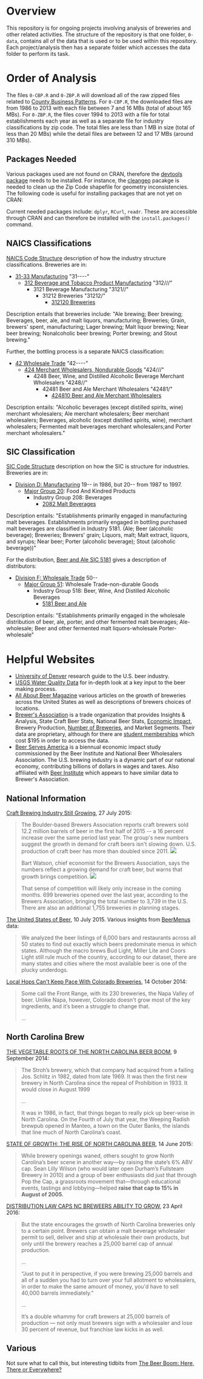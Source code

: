 # Overview
This repository is for ongoing projects involving analysis of breweries and other related activities. The structure of the repository is that one folder, `0-data`, contains all of the data that is used or to be used within this repository. Each project/analysis then has a separate folder which accesses the data folder to perform its task.

# Order of Analysis
The files `0-CBP.R` and `0-ZBP.R` will download all of the raw zipped files related to [County Business Patterns](https://www.census.gov/econ/cbp/download/). For `0-CBP.R`, the downloaded files are from 1986 to 2013 with each file between 7 and 16 MBs (total of about 165 MBs). For `0-ZBP.R`, the files cover 1994 to 2013 with a file for total establishments each year as well as a separate file for industry classifications by zip code. The total files are less than 1 MB in size (total of less than 20 MBs) while the detail files are between 12 and 17 MBs (around 310 MBs).

## Packages Needed
Various packages used are not found on CRAN, therefore the [devtools package](http://cran.r-project.org/web/packages/devtools/index.html) needs to be installed. For instance, the [cleangeo](https://github.com/eblondel/cleangeo) pacakge is needed to clean up the Zip Code shapefile for geometry inconsistencies. The following code is useful for installing packages that are not yet on CRAN:

Current needed packages include: `dplyr`, `RCurl`, `readr`. These are accessible through CRAN and can therefore be installed with the `install.packages()` command.

## NAICS Classifications
[NAICS Code Structure](http://www.bls.gov/bls/naics.htm) description of how the industry structure classifications. Breweries are in:

* [31-33 Manufacturing](http://www.census.gov/cgi-bin/sssd/naics/naicsrch?chart=2012) "31----"
    * [312 Beverage and Tobacco Product Manufacturing](http://www.census.gov/cgi-bin/sssd/naics/naicsrch?code=312&search=2012%20NAICS%20Search) "312///"
        * 3121 Beverage Manufacturing "3121//"
            * 31212 Breweries "31212/"
                * [312120 Breweries](http://www.census.gov/cgi-bin/sssd/naics/naicsrch?code=312120&search=2012%20NAICS%20Search)

Description entails that breweries include: "Ale brewing; Beer brewing; Beverages, beer, ale, and malt liquors, manufacturing; Breweries; Grain, brewers' spent, manufacturing; Lager brewing; Malt liquor brewing; Near beer brewing; Nonalcoholic beer brewing; Porter brewing; and Stout brewing."

Further, the bottling process is a separate NAICS classification:

* [42 Wholesale Trade](http://www.census.gov/cgi-bin/sssd/naics/naicsrch?code=424810&search=2012) "42----"
    * [424 Merchant Wholesalers, Nondurable Goods](http://www.census.gov/cgi-bin/sssd/naics/naicsrch?code=424&search=2012%20NAICS%20Search) "424///"
        * 4248 Beer, Wine, and Distilled Alcoholic Beverage Merchant Wholesalers "4248//"
            * 42481 Beer and Ale Merchant Wholesalers "42481/"
                * [424810 Beer and Ale Merchant Wholesalers](http://www.census.gov/cgi-bin/sssd/naics/naicsrch?code=424810&search=2012%20NAICS%20Search)

Description entails: "Alcoholic beverages (except distilled spirits, wine) merchant wholesalers; Ale merchant wholesalers; Beer merchant wholesalers; Beverages, alcoholic (except distilled spirits, wine), merchant wholesalers; Fermented malt beverages merchant wholesalers;and Porter merchant wholesalers."

## SIC Classification
[SIC Code Structure](https://www.osha.gov/pls/imis/sic_manual.html) description on how the SIC is structure for industries. Breweries are in:

* [Division D: Manufacturing](https://www.osha.gov/pls/imis/sic_manual.display?id=4&tab=division) 19-- in 1986, but 20-- from 1987 to 1997.
    * [Major Group 20](https://www.osha.gov/pls/imis/sic_manual.display?id=13&tab=group): Food And Kindred Products
        * Industry Group 208: Beverages
            * [2082 Malt Beverages](https://www.osha.gov/pls/imis/sic_manual.display?id=467&tab=description)

Description entails: "Establishments primarily engaged in manufacturing malt beverages. Establishments primarily engaged in bottling purchased malt beverages are classified in Industry 5181. (Ale; Beer (alcoholic beverage); Breweries; Brewers' grain; Liquors, malt; Malt extract, liquors, and syrups; Near beer; Porter (alcoholic beverage); Stout (alcoholic beverage))"

For the distribution, [Beer and Ale SIC 5181](https://www.osha.gov/pls/imis/sic_manual.display?id=7&tab=description) gives a description of distributors:

* [Division F: Wholesale Trade](https://www.osha.gov/pls/imis/sic_manual.display?id=6&tab=division) 50--
    * [Major Group 51](https://www.osha.gov/pls/imis/sic_manual.display?id=44&tab=group): Wholesale Trade-non-durable Goods
        * Industry Group 518: Beer, Wine, And Distilled Alcoholic Beverages
            * [5181 Beer and Ale](https://www.osha.gov/pls/imis/sic_manual.display?id=7&tab=description)

Description entails: "Establishments primarily engaged in the wholesale distribution of beer, ale, porter, and other fermented malt beverages; Ale-wholesale; Beer and other fermented malt liquors-wholesale Porter-wholesale"


# Helpful Websites

* [University of Denver](http://libguides.du.edu/c.php?g=90474&p=581818) research guide to the U.S. beer industry.
* [USGS Water Quality Data](http://water.usgs.gov/owq/data.html) for in-depth look at a key input to the beer making process.
* [All About Beer Magazine](http://allaboutbeer.com/) various articles on the growth of breweries across the United States as well as descriptions of brewers choices of locations.
* [Brewer's Association](https://www.brewersassociation.org/) is a trade organization that provides Insights & Analysis, State Craft Beer Stats, National Beer Stats, [Economic Impact](https://www.brewersassociation.org/attachments/0001/3790/State_by_State_Data.pdf), Brewery Production, [Number of Breweries](https://www.brewersassociation.org/statistics/number-of-breweries/), and Market Segments. Their data are proprietary, although for there are [student memberships](http://members.brewersassociation.org/store/detail.aspx?id=INTL_BA_IN) which cost $195 in order to access the data.
* [Beer Serves America](http://www.beerservesamerica.org/) is a biennual economic impact study commissioned by the Beer Institute and National Beer Wholesalers Association. The U.S. brewing industry is a dynamic part of our national economy, contributing billions of dollars in wages and taxes. Also affiliated with [Beer Institute](http://www.beerinstitute.org/) which appears to have similar data to Brewer's Association.

## National Information

[Craft Brewing Industry Still Growing](http://www.cpr.org/news/story/craft-brewing-industry-still-growing-says-boulder-based-trade-group), 27 July 2015:

>The Boulder-based Brewers Association reports craft brewers sold 12.2 million barrels of beer in the first half of 2015 -- a 16 percent increase over the same period last year. The group's new numbers suggest the growth in demand for craft beers isn't slowing down. U.S. production of craft beer has more than doubled since 2011.
>![](http://www.cpr.org/sites/default/files/styles/full-width/public/images/mid-year-craft-production-volume-production_chartbuilder.png?itok=S6ib5nwE)
>
>Bart Watson, chief economist for the Brewers Association, says the numbers reflect a growing demand for craft beer, but warns that growth brings competition.
>![](http://www.cpr.org/sites/default/files/styles/full-width/public/images/mid-year-brewery-count-count_chartbuilder.png?itok=ZT4XnQH0)
>
>That sense of competition will likely only increase in the coming months. 699 breweries opened over the last year, according to the Brewers Association, bringing the total number to 3,739 in the U.S. There are also an additional 1,755 breweries in planning stages.

[The United States of Beer](http://priceonomics.com/the-united-states-of-beer/), 10 July 2015. Various insights from [BeerMenus](https://www.beermenus.com/) data:

>We analyzed the beer listings of 6,000 bars and restaurants across all 50 states to find out exactly which beers predominate menus in which states. Although the macro brews Bud Light, Miller Lite and Coors Light still rule much of the country, according to our dataset, there are many states and cities where the most available beer is one of the plucky underdogs.

[Local Hops Can't Keep Pace With Colorado Breweries](http://www.cpr.org/news/story/local-hops-can-t-keep-pace-colorado-breweries), 14 October 2014:

>Some call the Front Range, with its 230 breweries, the Napa Valley of beer. Unlike Napa, however, Colorado doesn't grow most of the key ingredients, and it’s been a struggle to change that.
>
> ...

## North Carolina Brew

[THE VEGETABLE ROOTS OF THE NORTH CAROLINA BEER BOOM](http://allaboutbeer.com/north-carolina-beer-history/), 9 September 2014:

>The Stroh’s brewery, which that company had acquired from a failing Jos. Schlitz in 1982, dated from late 1969. It was then the first new brewery in North Carolina since the repeal of Prohibition in 1933. It would close in August 1999
> 
> ...
> 
>It was in 1986, in fact, that things began to really pick up beer-wise in North Carolina. On the Fourth of July that year, the Weeping Radish brewpub opened in Manteo, a town on the Outer Banks, the islands that line much of North Carolina’s coast.

[STATE OF GROWTH: THE RISE OF NORTH CAROLINA BEER](http://allaboutbeer.com/state-of-growth-the-rise-of-north-carolina-beer/), 14 June 2015:

>While brewery openings waned, others sought to grow North Carolina’s beer scene in another way—by raising the state’s 6% ABV cap. Sean Lilly Wilson (who would later open Durham’s Fullsteam Brewery in 2010) and a group of beer enthusiasts did just that through Pop the Cap, a grassroots movement that—through educational events, tastings and lobbying—helped **raise that cap to 15% in August of 2005.**

[DISTRIBUTION LAW CAPS NC BREWEERS ABILITY TO GROW](http://www.wral.com/distribution-law-caps-nc-brewers-ability-to-grow/15655744/), 23 April 2016:

>But the state encourages the growth of North Carolina breweries only to a certain point. Brewers can obtain a malt beverage wholesaler permit to sell, deliver and ship at wholesale their own products, but only until the brewery reaches a 25,000 barrel cap of annual production.
> 
> ...
> 
>“Just to put it in perspective, if you were brewing 25,000 barrels and all of a sudden you had to turn over your full allotment to wholesalers, in order to make the same amount of money, you'd have to sell 40,000 barrels immediately.”
> 
> ...
> 
>It’s a double whammy for craft brewers at 25,000 barrels of production — not only must brewers sign with a wholesaler and lose 30 percent of revenue, but franchise law kicks in as well.

## Various
Not sure what to call this, but interesting tidbits from [The Beer Boom: Here, There or Everywhere?](http://datatante.com/?p=259)


<!--
THE FOLLOWING HAS BEEN COMMENTED OUT BUT IS EXTREMELY HELPFUL FOR REMEMBERING MARKDOWN COMMANDS

# Cheat Sheet
Plain text
End a line with two spaces to start a new paragraph.  
*italics* and _italics_  
**bold** and __bold__  
superscript^2^  
~~strikethrough~~  
[link](www.rstudio.com)  

# Header 1  
## Header 2  
### Header 3  
#### Header 4  
##### Header 5  
###### Header 6  

endash: --  
emdash: ---  
ellipsis: ...  
inline equation: $A = \pi*r^{2}$  
image: ![](RStudioSmall.png)  
horizontal rule (or slide break):

***

> block quote

* unordered list
* item 2
  + sub-item 1
  + sub-item 2

1. ordered list
2. item 2
  + sub-item 1
  + sub-item 2

Table Header  | Second Header
------------- |-------------
Table Cell    | Cell 2
Cell 3        | Cell 4

| Tables   |      Are      |  Cool |
|----------|:-------------:|------:|
| col 1 is |  left-aligned | $1600 |
| col 2 is |    centered   |   $12 |
| col 3 is | right-aligned |    $1 |
-->